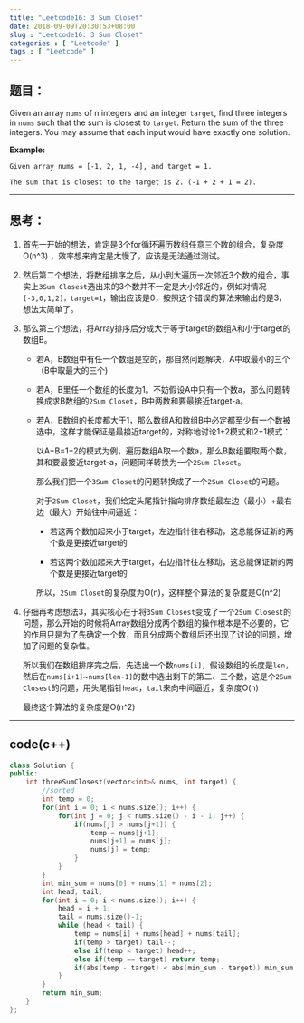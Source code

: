 ```yaml
---
title: "Leetcode16: 3 Sum Closet"
date: 2018-09-09T20:30:53+08:00
slug : "Leetcode16: 3 Sum Closet"
categories : [ "Leetcode" ]
tags : [ "Leetcode" ]
---
```


## 题目：

Given an array `nums` of n integers and an integer `target`, find three integers in `nums` such that the sum is closest to `target`. Return the sum of the three integers. You may assume that each input would have exactly one solution. 

**Example:**

```
Given array nums = [-1, 2, 1, -4], and target = 1.

The sum that is closest to the target is 2. (-1 + 2 + 1 = 2).
```

***
## 思考：

1. 首先一开始的想法，肯定是3个for循环遍历数组任意三个数的组合，复杂度O(n^3) ，效率想来肯定是太慢了，应该是无法通过测试。 

2. 然后第二个想法，将数组排序之后，从小到大遍历一次邻近3个数的组合，事实上`3Sum Closest`选出来的3个数并不一定是大小邻近的，例如对情况`[-3,0,1,2]，target=1`，输出应该是0，按照这个错误的算法来输出的是3，想法太简单了。

3. 那么第三个想法，将Array排序后分成大于等于target的数组A和小于target的数组B。

   - 若A，B数组中有任一个数组是空的，那自然问题解决，A中取最小的三个（B中取最大的三个)

   - 若A，B里任一个数组的长度为1。不妨假设A中只有一个数a，那么问题转换成求B数组的`2Sum Closet`，B中两数和要最接近target-a。

   - 若A，B数组的长度都大于1，那么数组A和数组B中必定都至少有一个数被选中，这样才能保证是最接近target的，对称地讨论1+2模式和2+1模式：

     以A+B=1+2的模式为例，遍历数组A取一个数a，那么B数组要取两个数，其和要最接近target-a，问题同样转换为一个`2Sum Closet`。

     那么我们把一个`3Sum Closet`的问题转换成了一个`2Sum Closet`的问题。

     对于`2Sum Closet`，我们给定头尾指针指向排序数组最左边（最小）+最右边（最大）开始往中间逼近：

     - 若这两个数加起来小于target，左边指针往右移动，这总能保证新的两个数是更接近target的

     - 若这两个数加起来大于target，右边指针往左移动，这总能保证新的两个数是更接近target的

     所以，`2Sum Closet`的复杂度为O(n)，这样整个算法的复杂度是O(n^2)

4. 仔细再考虑想法3，其实核心在于将`3Sum Closest`变成了一个`2Sum Closest`的问题，那么开始的时候将Array数组分成两个数组的操作根本是不必要的，它的作用只是为了先确定一个数，而且分成两个数组后还出现了讨论的问题，增加了问题的复杂性。

     所以我们在数组排序完之后，先选出一个数`nums[i]`，假设数组的长度是`len`，然后在`nums[i+1]`~`nums[len-1]`的数中选出剩下的第二、三个数，这是个`2Sum Closest`的问题，用头尾指针`head`，`tail`来向中间逼近，复杂度O(n)

     最终这个算法的复杂度是O(n^2)

***

## code(c++)

```c++
class Solution {
public:
    int threeSumClosest(vector<int>& nums, int target) {
        //sorted
        int temp = 0;
        for(int i = 0; i < nums.size(); i++) {
            for(int j = 0; j < nums.size() - i - 1; j++) {
                if(nums[j] > nums[j+1]) {
                    temp = nums[j+1];
                    nums[j+1] = nums[j];
                    nums[j] = temp;
                }
            }
        }
        int min_sum = nums[0] + nums[1] + nums[2];
        int head, tail;
        for(int i = 0; i < nums.size(); i++) {
            head = i + 1;
            tail = nums.size()-1;
            while (head < tail) {
                temp = nums[i] + nums[head] + nums[tail];
                if(temp > target) tail--;
                else if(temp < target) head++;
                else if(temp == target) return temp;
                if(abs(temp - target) < abs(min_sum - target)) min_sum = temp;
            }
        }
        return min_sum;
    }
};
```

